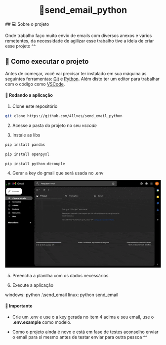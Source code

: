 <h1 align="center">
  🤖send_email_python
</h1>

<p></p>
## 💻 Sobre o projeto

Onde trabalho faço muito envio de emails com diversos anexos e vários remetentes, da necessidade de agilizar esse trabalho tive a ideia de criar esse projeto ^^

## 🚀 Como executar o projeto

Antes de começar, você vai precisar ter instalado em sua máquina as seguintes ferramentas: [Git](https://git-scm.com) e [Python](https://www.python.org/). Além disto ter um editor para trabalhar com o código como [VSCode](https://code.visualstudio.com/).

#### 🧭 Rodando a aplicação

1. Clone este repositório

  ```bash
  git clone https://github.com/4llves/send_email_python
  ```

2. Acesse a pasta do projeto no seu *vscode*
	
3. Instale as libs

  ```bash
  pip install pandas
  ```
  
  
  ```bash
  pip install openpyxl
  ```
  
  
  ```bash
  pip install python-decouple
  ```

4. Gerar a key do gmail que será usada no .env

  <img alt="Generate Key" src="https://github.com/4llves/send_email_python/blob/main/.github/generate_key.gif" />

5. Preencha a planilha com os dados necessários.

6. Execute a aplicação 

windows: python .\send_email
linux: python send_email

#### 📌 Importante

- Crie um .env e use o a key gerada no item 4 acima e seu email, use o **.env.example** como modelo.

- Como o projeto ainda é novo e está em fase de testes aconselho enviar o email para si mesmo antes de testar enviar para outra pessoa ^^
